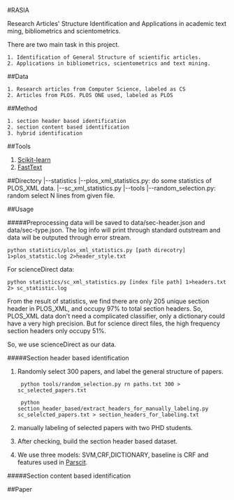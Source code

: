 #RASIA

Research Articles' Structure Identification and Applications in academic text ming, bibliometrics and scientometrics. 

There are two main task in this project.

    1. Identification of General Structure of scientific articles.
    2. Applications in bibliometrics, scientometrics and text mining.

##Data

    1. Research articles from Computer Science, labeled as CS
    2. Articles from PLOS. PLOS ONE used, labeled as PLOS


##Method

    1. section header based identification 
    2. section content based identification 
    3. hybrid identification 

##Tools

1. [Scikit-learn](http://scikit-learn.org/stable/)  
2. [FastText](https://github.com/facebookresearch/fastText)  

##Directory
    |--statistics
        |--plos_xml_statistics.py: do some statistics of PLOS_XML data.
        |--sc_xml_statistics.py
    |--tools
        |--random_selection.py: random select N lines from given file.

##Usage

#####Preprocessing
data will be saved to data/sec-header.json and data/sec-type.json. The log info will print through standard outstream and data will be outputed through error stream. 

    python statistics/plos_xml_statistics.py [path direcotry] 1>plos_statstic.log 2>header_style.txt 

For scienceDirect data:

    python statistics/sc_xml_statistics.py [index file path] 1>headers.txt 2> sc_statistic.log 

From the result of statistics, we find there are only 205 unique section header in PLOS_XML, and occupy 97% to total section headers. So, PLOS_XML data don't need a complicated classifier, only a dictionary could have a very high precision. But for science direct files, the high frequency section headers only occupy 51%. 

So, we use scienceDirect as our data.

#####Section header based identification

1. Randomly select 300 papers, and label the general structure of papers.
    
        python tools/random_selection.py rn paths.txt 300 > sc_selected_papers.txt

        python section_header_based/extract_headers_for_manually_labeling.py sc_selelcted_papers.txt > section_headers_for_labeling.txt

2. manually labeling of selected papers with two PHD students.

3. After checking, build the section header based dataset.

4. We use three models: SVM,CRF,DICTIONARY, baseline is CRF and features used in [Parscit](https://github.com/knmnyn/ParsCit). 

#####Section content based identification






##Paper











